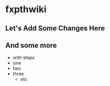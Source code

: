 fxpthwiki
=========

## Let's Add Some Changes Here 

## And some more


* with steps
* one
* two
* three
    * etc
